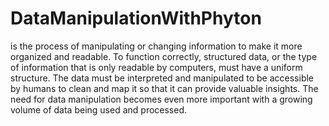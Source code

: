 # DataManipulationWithPhyton
is the process of manipulating or changing information to make it more organized and readable. To function correctly, structured data, or the type of information that is only readable by computers, must have a uniform structure. The data must be interpreted and manipulated to be accessible by humans to clean and map it so that it can provide valuable insights. The need for data manipulation becomes even more important with a growing volume of data being used and processed.
